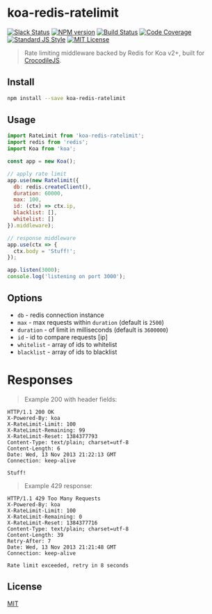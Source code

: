 
# koa-redis-ratelimit

[![Slack Status][slack-image]][slack-url]
[![NPM version][npm-image]][npm-url]
[![Build Status][build-image]][build-url]
[![Code Coverage][codecoverage-image]][codecoverage-url]
[![Standard JS Style][standard-image]][standard-url]
[![MIT License][license-image]][license-url]

> Rate limiting middleware backed by Redis for Koa v2+, built for [CrocodileJS][crocodile-url].


## Install

```bash
npm install --save koa-redis-ratelimit
```


## Usage

```js
import RateLimit from 'koa-redis-ratelimit';
import redis from 'redis';
import Koa from 'koa';

const app = new Koa();

// apply rate limit
app.use(new Ratelimit({
  db: redis.createClient(),
  duration: 60000,
  max: 100,
  id: (ctx) => ctx.ip,
  blacklist: [],
  whitelist: []
}).middleware);

// response middleware
app.use(ctx => {
  ctx.body = 'Stuff!';
});

app.listen(3000);
console.log('listening on port 3000');
```


## Options

* `db` - redis connection instance
* `max` - max requests within `duration` (default is `2500`)
* `duration` - of limit in milliseconds (default is `3600000`)
* `id` - id to compare requests [ip]
* `whitelist` - array of ids to whitelist
* `blacklist` - array of ids to blacklist


# Responses

> Example 200 with header fields:

```log
HTTP/1.1 200 OK
X-Powered-By: koa
X-RateLimit-Limit: 100
X-RateLimit-Remaining: 99
X-RateLimit-Reset: 1384377793
Content-Type: text/plain; charset=utf-8
Content-Length: 6
Date: Wed, 13 Nov 2013 21:22:13 GMT
Connection: keep-alive

Stuff!
```

> Example 429 response:

```log
HTTP/1.1 429 Too Many Requests
X-Powered-By: koa
X-RateLimit-Limit: 100
X-RateLimit-Remaining: 0
X-RateLimit-Reset: 1384377716
Content-Type: text/plain; charset=utf-8
Content-Length: 39
Retry-After: 7
Date: Wed, 13 Nov 2013 21:21:48 GMT
Connection: keep-alive

Rate limit exceeded, retry in 8 seconds
```


## License

[MIT][license-url]


[license-image]: http://img.shields.io/badge/license-MIT-blue.svg
[license-url]: LICENSE
[npm-image]: https://img.shields.io/npm/v/koa-redis-ratelimit.svg
[npm-url]: https://npmjs.org/package/koa-redis-ratelimit
[crocodile-url]: https://crocodilejs.com
[standard-image]: https://img.shields.io/badge/code%20style-standard%2Bes7-brightgreen.svg
[standard-url]: https://github.com/crocodilejs/eslint-config-crocodile
[slack-image]: http://slack.crocodilejs.com/badge.svg
[slack-url]: http://slack.crocodilejs.com
[build-image]: https://semaphoreci.com/api/v1/niftylettuce/koa-redis-ratelimit/branches/master/shields_badge.svg
[build-url]: https://semaphoreci.com/niftylettuce/koa-redis-ratelimit
[codecoverage-image]: https://codecov.io/gh/niftylettuce/koa-redis-ratelimit/branch/master/graph/badge.svg
[codecoverage-url]: https://codecov.io/gh/niftylettuce/koa-redis-ratelimit
